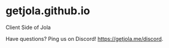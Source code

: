 # getjola.github.io
Client Side of Jola

Have questions? Ping us on Discord! https://getjola.me/discord.
